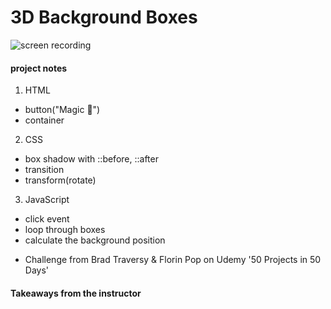 # 3D Background Boxes

![screen recording](https://media.giphy.com/media/scM64DThTfRe9i6aIk/giphy.gif)

#### project notes

1. HTML

- button("Magic 🎩")
- container

2. CSS

- box shadow with ::before, ::after
- transition
- transform(rotate)

3. JavaScript

- click event
- loop through boxes
- calculate the background position

* Challenge from Brad Traversy & Florin Pop on Udemy '50 Projects in 50 Days'

#### Takeaways from the instructor
